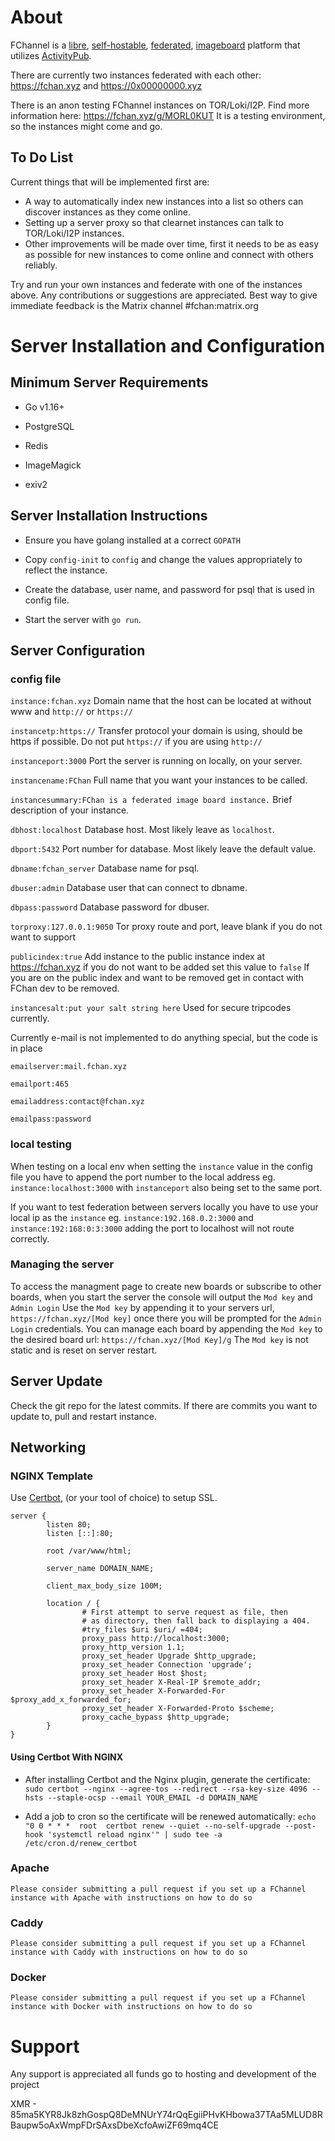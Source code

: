 # About

FChannel is a [libre](https://en.wikipedia.org/wiki/Free_and_open-source_software), [self-hostable](https://en.wikipedia.org/wiki/Self-hosting_(web_services)), [federated](https://en.wikipedia.org/wiki/Federation_(information_technology)), [imageboard](https://en.wikipedia.org/wiki/Imageboard) platform that utilizes [ActivityPub](https://activitypub.rocks/).

There are currently two instances federated with each other: https://fchan.xyz and https://0x00000000.xyz

There is an anon testing FChannel instances on TOR/Loki/I2P. Find more information here: https://fchan.xyz/g/MORL0KUT
It is a testing environment, so the instances might come and go.

## To Do List
Current things that will be implemented first are:
- A way to automatically index new instances into a list so others can discover instances as they come online. 
- Setting up a server proxy so that clearnet instances can talk to TOR/Loki/I2P instances. 
- Other improvements will be made over time, first it needs to be as  easy as possible for new instances to come online and connect with others reliably.

Try and run your own instances and federate with one of the instances above.
Any contributions or suggestions are appreciated. Best way to give immediate feedback is the Matrix channel #fchan:matrix.org

# Server Installation and Configuration

## Minimum Server Requirements

- Go v1.16+
  
- PostgreSQL
  
- Redis

- ImageMagick

- exiv2

## Server Installation Instructions

- Ensure you have golang installed at a correct `GOPATH`

- Copy `config-init` to `config` and change the values appropriately to reflect the instance.

- Create the database, user name, and password for psql that is used in config file.

- Start the server with `go run`.

## Server Configuration

### config file

  `instance:fchan.xyz`  Domain name that the host can be located at without www and `http://` or `https://`
  
  `instancetp:https://` Transfer protocol your domain is using, should be https if possible. Do not put `https://` if you are using `http://`
  
  `instanceport:3000`   Port the server is running on locally, on your server.
  
  `instancename:FChan`  Full name that you want your instances to be called.
  
  `instancesummary:FChan is a federated image board instance.` Brief description of your instance.


  `dbhost:localhost`    Database host. Most likely leave as `localhost`.
  
  `dbport:5432`         Port number for database. Most likely leave the default value.
  
  `dbname:fchan_server` Database name for psql.
  
  `dbuser:admin`        Database user that can connect to dbname.
  
  `dbpass:password`     Database password for dbuser.

  `torproxy:127.0.0.1:9050`     Tor proxy route and port, leave blank if you do not want to support

  `publicindex:true`     Add instance to the public instance index at https://fchan.xyz if you do not want to be added set this value to `false` If you are on the public index and want to be removed get in contact with FChan dev to be removed.

  `instancesalt:put your salt string here` Used for secure tripcodes currently.


  Currently e-mail is not implemented to do anything special, but the code is in place
  
  `emailserver:mail.fchan.xyz`
  
  `emailport:465`
  
  `emailaddress:contact@fchan.xyz`
  
  `emailpass:password`

### local testing

  When testing on a local env when setting the `instance` value in the config file you have to append the port number to the local address eg. `instance:localhost:3000` with `instanceport` also being set to the same port.

  If you want to test federation between servers locally you have to use your local ip as the `instance` eg. `instance:192.168.0.2:3000` and `instance:192:168:0:3:3000` adding the port to localhost will not route correctly.

### Managing the server

  To access the managment page to create new boards or subscribe to other boards, when you start the server the console will output the `Mod key` and `Admin Login`
  Use the `Mod key` by appending it to your servers url, `https://fchan.xyz/[Mod key]` once there you will be prompted for the `Admin Login` credentials.
  You can manage each board by appending the `Mod key` to the desired board url: `https://fchan.xyz/[Mod Key]/g`
  The `Mod key` is not static and is reset on server restart.

## Server Update

 Check the git repo for the latest commits. If there are commits you want to update to, pull and restart instance.

## Networking

### NGINX Template

Use [Certbot](https://github.com/certbot/certbot), (or your tool of choice) to setup SSL.

```
server {
        listen 80; 
        listen [::]:80;

        root /var/www/html;

        server_name DOMAIN_NAME;

        client_max_body_size 100M;

        location / {
                # First attempt to serve request as file, then
                # as directory, then fall back to displaying a 404.
                #try_files $uri $uri/ =404;
                proxy_pass http://localhost:3000;
                proxy_http_version 1.1;
                proxy_set_header Upgrade $http_upgrade;
                proxy_set_header Connection 'upgrade';
                proxy_set_header Host $host;
                proxy_set_header X-Real-IP $remote_addr;
                proxy_set_header X-Forwarded-For $proxy_add_x_forwarded_for;
                proxy_set_header X-Forwarded-Proto $scheme;
                proxy_cache_bypass $http_upgrade;
        }
}
```

#### Using Certbot With NGINX

- After installing Certbot and the Nginx plugin, generate the certificate: `sudo certbot --nginx --agree-tos --redirect --rsa-key-size 4096 --hsts --staple-ocsp --email YOUR_EMAIL -d DOMAIN_NAME`

- Add a job to cron so the certificate will be renewed automatically: `echo "0 0 * * *  root  certbot renew --quiet --no-self-upgrade --post-hook 'systemctl reload nginx'" | sudo tee -a /etc/cron.d/renew_certbot`

### Apache

`Please consider submitting a pull request if you set up a FChannel instance with Apache with instructions on how to do so`

### Caddy

`Please consider submitting a pull request if you set up a FChannel instance with Caddy with instructions on how to do so`

### Docker

`Please consider submitting a pull request if you set up a FChannel instance with Docker with instructions on how to do so`

# Support

Any support is appreciated all funds go to hosting and development of the project

XMR - 85ma5KYR8Jk8zhGospQ8DeMNUrY74rQqEgiiPHvKHbowa37TAa5MLUD8RBaupw5oAxWmpFDrSAxsDbeXcfoAwiZF69mq4CE